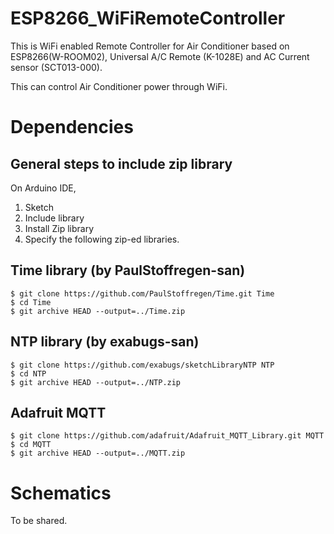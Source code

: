 # ESP8266_WiFiRemoteController

This is WiFi enabled Remote Controller for Air Conditioner based on ESP8266(W-ROOM02), Universal A/C Remote (K-1028E) and AC Current sensor (SCT013-000).

This can control Air Conditioner power through WiFi.

# Dependencies

## General steps to include zip library

On Arduino IDE,

1. Sketch
2. Include library
3. Install Zip library
4. Specify the following zip-ed libraries.

## Time library (by PaulStoffregen-san)

```
$ git clone https://github.com/PaulStoffregen/Time.git Time
$ cd Time
$ git archive HEAD --output=../Time.zip
```

## NTP library (by exabugs-san)

```
$ git clone https://github.com/exabugs/sketchLibraryNTP NTP
$ cd NTP
$ git archive HEAD --output=../NTP.zip
```

## Adafruit MQTT

```
$ git clone https://github.com/adafruit/Adafruit_MQTT_Library.git MQTT
$ cd MQTT
$ git archive HEAD --output=../MQTT.zip
```

# Schematics

To be shared.